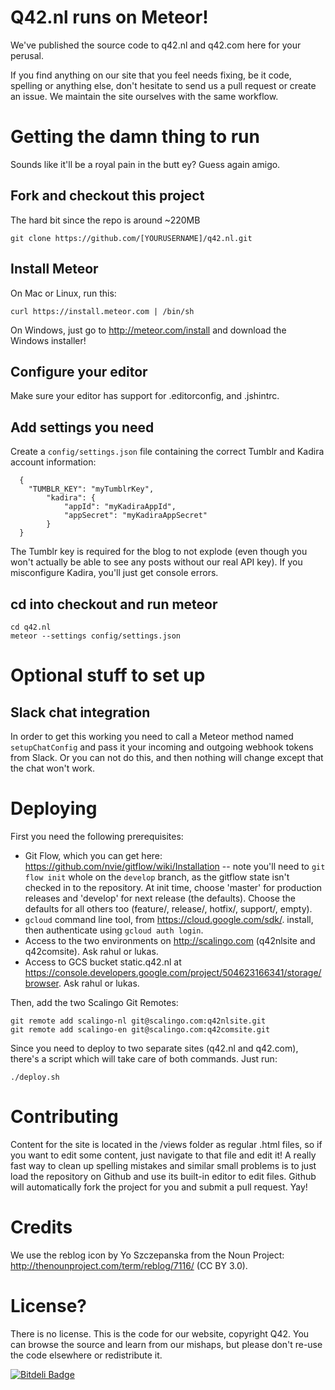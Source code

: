 # Q42.nl runs on Meteor!

We've published the source code to q42.nl and q42.com here for your perusal.

If you find anything on our site that you feel needs fixing, be it code, spelling or anything else,
don't hesitate to send us a pull request or create an issue. We maintain the site ourselves with the same workflow.

# Getting the damn thing to run
Sounds like it'll be a royal pain in the butt ey? Guess again amigo.

## Fork and checkout this project
The hard bit since the repo is around ~220MB

	git clone https://github.com/[YOURUSERNAME]/q42.nl.git

## Install Meteor

On Mac or Linux, run this:

	curl https://install.meteor.com | /bin/sh

On Windows, just go to http://meteor.com/install and download the Windows installer!

## Configure your editor

Make sure your editor has support for .editorconfig, and .jshintrc.

## Add settings you need

Create a `config/settings.json` file containing the correct Tumblr and Kadira account information:

```
  {
    "TUMBLR_KEY": "myTumblrKey",
		"kadira": {
			"appId": "myKadiraAppId",
			"appSecret": "myKadiraAppSecret"
		}
  }
```

The Tumblr key is required for the blog to not explode (even though you won't actually be able to see any posts without our real API key). If you misconfigure Kadira, you'll just get console errors.

## cd into checkout and run meteor

	cd q42.nl
	meteor --settings config/settings.json

# Optional stuff to set up

## Slack chat integration

In order to get this working you need to call a Meteor method named `setupChatConfig` and pass it your incoming and outgoing webhook tokens from Slack. Or you can not do this, and then nothing will change except that the chat won't work.

# Deploying

First you need the following prerequisites:

 - Git Flow, which you can get here: https://github.com/nvie/gitflow/wiki/Installation -- note you'll need to `git flow init` whole on the `develop` branch, as the gitflow state isn't checked in to the repository. At init time, choose 'master' for production releases and 'develop' for next release (the defaults). Choose the defaults for all others too (feature/, release/, hotfix/, support/, empty).
 - `gcloud` command line tool, from https://cloud.google.com/sdk/. install, then authenticate using `gcloud auth login`.
 - Access to the two environments on http://scalingo.com (q42nlsite and q42comsite). Ask rahul or lukas.
 - Access to GCS bucket static.q42.nl at https://console.developers.google.com/project/504623166341/storage/browser. Ask rahul or lukas.

Then, add the two Scalingo Git Remotes:

    git remote add scalingo-nl git@scalingo.com:q42nlsite.git
    git remote add scalingo-en git@scalingo.com:q42comsite.git

Since you need to deploy to two separate sites (q42.nl and q42.com), there's a script which will take care of both commands. Just run:

	./deploy.sh

# Contributing

Content for the site is located in the /views folder as regular .html files, so if you want to edit some content, just
navigate to that file and edit it! A really fast way to clean up spelling mistakes and similar small problems is to just load the repository on Github and use its built-in editor to edit files. Github will automatically fork the project for you and submit a pull request. Yay!

# Credits

We use the reblog icon by Yo Szczepanska from the Noun Project: http://thenounproject.com/term/reblog/7116/ (CC BY 3.0).

# License?

There is no license. This is the code for our website, copyright Q42. You can browse the source and learn from our mishaps,
but please don't re-use the code elsewhere or redistribute it.

[![Bitdeli Badge](https://d2weczhvl823v0.cloudfront.net/Q42/q42.nl/trend.png)](https://bitdeli.com/free "Bitdeli Badge")
